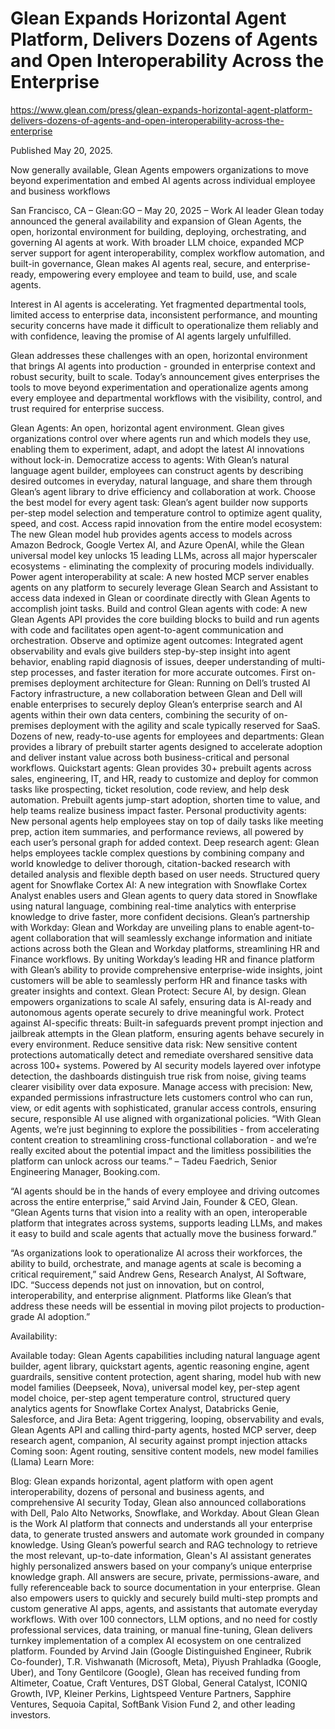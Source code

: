 # Glean Expands Horizontal Agent Platform, Delivers Dozens of Agents and Open Interoperability Across the Enterprise

https://www.glean.com/press/glean-expands-horizontal-agent-platform-delivers-dozens-of-agents-and-open-interoperability-across-the-enterprise

Published May 20, 2025.

Now generally available, Glean Agents empowers organizations to move beyond experimentation and embed AI agents across individual employee and business workflows

‍San Francisco, CA – Glean:GO – May 20, 2025 – Work AI leader Glean today announced the general availability and expansion of Glean Agents, the open, horizontal environment for building, deploying, orchestrating, and governing AI agents at work. With broader LLM choice, expanded MCP server support for agent interoperability, complex workflow automation, and built-in governance, Glean makes AI agents real, secure, and enterprise-ready, empowering every employee and team to build, use, and scale agents.

Interest in AI agents is accelerating. Yet fragmented departmental tools, limited access to enterprise data, inconsistent performance, and mounting security concerns have made it difficult to operationalize them reliably and with confidence, leaving the promise of AI agents largely unfulfilled. 

Glean addresses these challenges with an open, horizontal environment that brings AI agents into production - grounded in enterprise context and robust security, built to scale. Today’s announcement gives enterprises the tools to move beyond experimentation and operationalize agents among every employee and departmental workflows with the visibility, control, and trust required for enterprise success.

Glean Agents: An open, horizontal agent environment. Glean gives organizations control over where agents run and which models they use, enabling them to experiment, adapt, and adopt the latest AI innovations without lock-in.
Democratize access to agents: With Glean’s natural language agent builder, employees can construct agents by describing desired outcomes in everyday, natural language, and share them through Glean’s agent library to drive efficiency and collaboration at work.
Choose the best model for every agent task: Glean’s agent builder now supports per-step model selection and temperature control to optimize agent quality, speed, and cost.
Access rapid innovation from the entire model ecosystem: The new Glean model hub provides agents access to models across Amazon Bedrock, Google Vertex AI, and Azure OpenAI, while the Glean universal model key unlocks 15 leading LLMs, across all major hyperscaler ecosystems - eliminating the complexity of procuring models individually.
Power agent interoperability at scale: A new hosted MCP server enables agents on any platform to securely leverage Glean Search and Assistant to access data indexed in Glean or coordinate directly with Glean Agents to accomplish joint tasks.
Build and control Glean agents with code: A new Glean Agents API provides the core building blocks to build and run agents with code and facilitates open agent-to-agent communication and orchestration.
Observe and optimize agent outcomes: Integrated agent observability and evals give builders step-by-step insight into agent behavior, enabling rapid diagnosis of issues, deeper understanding of multi-step processes, and faster iteration for more accurate outcomes.
First on-premises deployment architecture for Glean: Running on Dell’s trusted AI Factory infrastructure, a new collaboration between Glean and Dell will enable enterprises to securely deploy Glean’s enterprise search and AI agents within their own data centers, combining the security of on-premises deployment with the agility and scale typically reserved for SaaS. 
Dozens of new, ready-to-use agents for employees and departments: Glean provides a library of prebuilt starter agents designed to accelerate adoption and deliver instant value across both business-critical and personal workflows. 
Quickstart agents: Glean provides 30+ prebuilt agents across sales, engineering, IT, and HR, ready to customize and deploy for common tasks like prospecting, ticket resolution, code review, and help desk automation. Prebuilt agents jump-start adoption, shorten time to value, and help teams realize business impact faster.
Personal productivity agents: New personal agents help employees stay on top of daily tasks like meeting prep, action item summaries, and performance reviews, all powered by each user’s personal graph for added context.
Deep research agent: Glean helps employees tackle complex questions by combining company and world knowledge to deliver thorough, citation-backed research with detailed analysis and flexible depth based on user needs.
Structured query agent for Snowflake Cortex AI: A new integration with Snowflake Cortex Analyst enables users and Glean agents to query data stored in Snowflake using natural language, combining real-time analytics with enterprise knowledge to drive faster, more confident decisions. 
Glean’s partnership with Workday: Glean and Workday are unveiling plans to enable agent-to-agent collaboration that will seamlessly exchange information and initiate actions across both the Glean and Workday platforms, streamlining HR and Finance workflows. By uniting Workday’s leading HR and finance platform with Glean’s ability to provide comprehensive enterprise-wide insights, joint customers will be able to seamlessly perform HR and finance tasks with greater insights and context.
Glean Protect: Secure AI, by design. Glean empowers organizations to scale AI safely, ensuring data is AI-ready and autonomous agents operate securely to drive meaningful work.
Protect against AI-specific threats: Built-in safeguards prevent prompt injection and jailbreak attempts in the Glean platform, ensuring agents behave securely in every environment.
Reduce sensitive data risk: New sensitive content protections automatically detect and remediate overshared sensitive data across 100+ systems. Powered by AI security models layered over infotype detection, the dashboards distinguish true risk from noise, giving teams clearer visibility over data exposure.
Manage access with precision: New, expanded permissions infrastructure lets customers control who can run, view, or edit agents with sophisticated, granular access controls, ensuring secure, responsible AI use aligned with organizational policies.
“With Glean Agents, we’re just beginning to explore the possibilities - from accelerating content creation to streamlining cross-functional collaboration - and we’re really excited about the potential impact and the limitless possibilities the platform can unlock across our teams.” – Tadeu Faedrich, Senior Engineering Manager, Booking.com. 

“AI agents should be in the hands of every employee and driving outcomes across the entire enterprise,” said Arvind Jain, Founder & CEO, Glean. “Glean Agents turns that vision into a reality with an open, interoperable platform that integrates across systems, supports leading LLMs, and makes it easy to build and scale agents that actually move the business forward.”

“As organizations look to operationalize AI across their workforces, the ability to build, orchestrate, and manage agents at scale is becoming a critical requirement,” said Andrew Gens, Research Analyst, AI Software, IDC. “Success depends not just on innovation, but on control, interoperability, and enterprise alignment. Platforms like Glean’s that address these needs will be essential in moving pilot projects to production-grade AI adoption.” 

Availability:

Available today: Glean Agents capabilities including natural language agent builder, agent library, quickstart agents, agentic reasoning engine, agent guardrails, sensitive content protection, agent sharing, model hub with new model families (Deepseek, Nova), universal model key, per-step agent model choice, per-step agent temperature control, structured query analytics agents for Snowflake Cortex Analyst, Databricks Genie, Salesforce, and Jira 
Beta: Agent triggering, looping, observability and evals, Glean Agents API and calling third-party agents, hosted MCP server, deep research agent, companion, AI security against prompt injection attacks
Coming soon: Agent routing, sensitive content models, new model families (Llama)
Learn More:

Blog: Glean expands horizontal, agent platform with open agent interoperability, dozens of personal and business agents, and comprehensive AI security‍
Today, Glean also announced collaborations with Dell, Palo Alto Networks, Snowflake, and Workday.
About Glean
Glean is the Work AI platform that connects and understands all your enterprise data, to generate trusted answers and automate work grounded in company knowledge. Using Glean’s powerful search and RAG technology to retrieve the most relevant, up-to-date information, Glean's AI assistant generates highly personalized answers based on your company’s unique enterprise knowledge graph. All answers are secure, private, permissions-aware, and fully referenceable back to source documentation in your enterprise. Glean also empowers users to quickly and securely build multi-step prompts and custom generative AI apps, agents, and assistants that automate everyday workflows. With over 100 connectors, LLM options, and no need for costly professional services, data training, or manual fine-tuning, Glean delivers turnkey implementation of a complex AI ecosystem on one centralized platform. Founded by Arvind Jain (Google Distinguished Engineer, Rubrik Co-founder), T.R. Vishwanath (Microsoft, Meta), Piyush Prahladka (Google, Uber), and Tony Gentilcore (Google), Glean has received funding from Altimeter, Coatue, Craft Ventures, DST Global, General Catalyst, ICONIQ Growth, IVP, Kleiner Perkins, Lightspeed Venture Partners, Sapphire Ventures, Sequoia Capital, SoftBank Vision Fund 2, and other leading investors.

